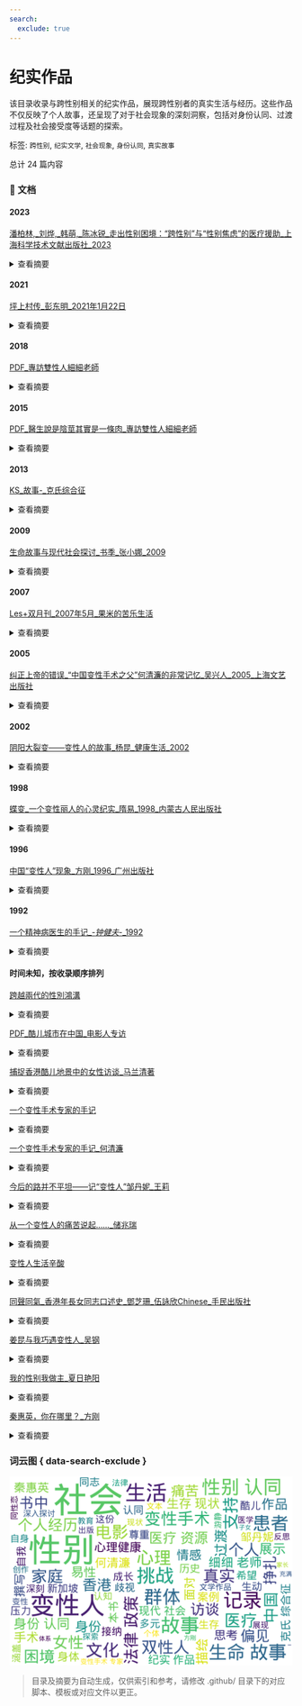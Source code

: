 ```yaml
---
search:
  exclude: true
---
```



# 纪实作品

该目录收录与跨性别相关的纪实作品，展现跨性别者的真实生活与经历。这些作品不仅反映了个人故事，还呈现了对于社会现象的深刻洞察，包括对身份认同、过渡过程及社会接受度等话题的探索。


标签: `跨性别`, `纪实文学`, `社会现象`, `身份认同`, `真实故事`


总计 24 篇内容



### 📄 文档


#### 2023



[潘柏林,_刘烨,_韩萌,_陈冰锐_走出性别困境：“跨性别”与“性别焦虑”的医疗援助_上海科学技术文献出版社_2023](潘柏林,_刘烨,_韩萌,_陈冰锐_走出性别困境：“跨性别”与“性别焦虑”的医疗援助_上海科学技术文献出版社_2023_page.md)<details><summary>查看摘要</summary>

这是一部由潘柏林等人撰写的综合性医疗著作，主要聚焦于跨性别者在面对性别焦虑时所需的医疗支持和服务。书中详细论述了跨性别者的心理、生理、生存现状和法律政策，强调了医疗支持对他们的重要性，并介绍了跨性别医疗的流程和所面临的挑战。特别是对跨性别青少年的青春期抑制治疗，作者指出其能够暂时缓解性别焦虑，并给予青少年必要的探索时间。书中还涉及了如何在家庭和社会环境中接纳跨性别者，以及家长需要如何理解和支持他们的孩子。这本书不仅为医务人员提供了专业知识，也为跨性别者及其家庭提供了必要的心理支持和理解。
</details>



#### 2021



[坪上村传_彭东明_2021年1月22日](坪上村传_彭东明_2021年1月22日_page.md)<details><summary>查看摘要</summary>

《坪上村传》是作家彭东明于2021年1月22日出版的长篇小说，该小说通过传记的方式描绘一个村庄的历史与现状，意在为本土文化的传承与发扬贡献力量。彭东明在书中记录了村庄中普通人如村支书老万、长贵及他的六个孩子等人的生活故事，体现了他们在现代转型社会中所承受的种种困境与挑战。通过真实生活的细腻描绘，作者不仅关照了历史，也反映了乡村教育扶贫的现状与困境，让读者感受到乡村教育对未来的重要性。小说在结构上包含了八个篇章，总字数达26万，字里行间透露着彭东明对农村教育以及农耕文明的深刻思考与细腻观察。该书还交织了诸多乡村故事与文化资源，展示出对当地历史及人文关怀的深刻理解。
</details>



#### 2018



[PDF_專訪雙性人細細老師](PDF_專訪雙性人細細老師_page.md)<details><summary>查看摘要</summary>

本文件为对双性人细细老师的专访，详细记录了她的成长经历、身份认同及面临的挑战。细细老师（本名陆月明）从小到大经历了多次医疗手术，因医生误判断其性别，导致她在儿童时期便被迫接受了一系列身体上的改造。在访谈中，她描述了自己出生时医生无法判断性别的情形，以及在接受手术过程中所经历的痛苦与挣扎。她指出，香港的医疗系统对双性人缺乏理解，常将其视为病理化的个体，强迫其选择性别，这使得双性人的人生充满困惑与痛苦。尽管经历重重困难，细细老师坚韧不拔，现任注册中医、注册社工及临床催眠治疗师，她还积极参与双性人支援组织的工作，帮助他人并呼吁社会对双性人群体的理解和接受。访谈中，她表达了希望双性人能得到尊重和基本人权的愿望，向社会传达双性人并非病态特殊。如细细老师所言：“与他人的目光与朋辈欺凌确是很难受，但我希望仍在暗处的双性人知道他们并不孤单。”
</details>



#### 2015



[PDF_醫生說是陰莖其實是一條肉_專訪雙性人細細老師](PDF_醫生說是陰莖其實是一條肉_專訪雙性人細細老師_page.md)<details><summary>查看摘要</summary>

该文件为《立场新闻》的一篇专访，采访对象为双性人细细老师，详细记录了她的生命故事与过渡经历。细细老师在访谈中分享了自己出生时的性别不确定性，以及如何被社会和医疗体系强迫接受手术，以符合传统的性别角色。她描述了自己在医治过程中遭遇的痛苦与困扰，并坦言自己身体的真实状况与身份认同的挣扎。在她的故事中，双性人在医疗、家庭及社会中面临的困难一一浮现。细细老师还指出，尽管她经历了许多手术，仍然发现自己体内有未发育的子宫，进一步揭示了社会对双性人群体的忽视与偏见。她的经历不仅反映了个人的困境，同时也触及了社会政策对双性人的歧视和缺乏认可。细细老师在访谈中强调了爱和接纳的重要性，并倡导社会应当对双性人及性别多样性有更深入的理解与尊重。
</details>



#### 2013



[KS_故事-_克氏综合征](KS_故事-_克氏综合征_page.md)<details><summary>查看摘要</summary>

本书《克氏综合征的故事》是一份关于克氏综合征（Klinefelter Syndrome，KS）患者及其家属的详尽信息指南。由Iain W McKinlay编纂的这本书为克氏综合征患者、家属、医疗工作者和公众提供了对该病症的基础知识、症状表现、影响、及医学干预的全面介绍。内容涵盖克氏综合征的遗传机制、临床表现、心理影响、医疗资源、患者故事、研究进展等，甚至包括对克氏综合征的社会认知和法律政策等方面的探讨。书中强调，克氏综合征患者并不孤单，号召公众关注与支持这一特殊群体。同时，书中还穿插着来自医学专家的观点与建议，以及志愿者们的努力与奉献。通过详细的讨论，读者可以了解到患者往往面临的生理和心理挑战，以及应对这些挑战的可能途径。更有助于克氏综合征患者及其家庭了解到如何在生活中寻找支持和信息的资源。
</details>



#### 2009



[生命故事与现代社会探讨_书季_张小娜_2009](生命故事与现代社会探讨_书季_张小娜_2009_page.md)<details><summary>查看摘要</summary>

这份文件是由张小娜撰写的，标题为《生命故事与现代社会探讨》，发表于2009年，属于文学作品和艺术创作范畴。文件内容涵盖了生命故事、个人经历以及与现代社会互动的思考，逐渐阐述了在现代社会中面临的多元性别挑战和生活体验。文章中引用了各种文化与思想，对跨性别及多元性别问题展开了深入探讨，涉及了个人感受与社会环境的碰撞，例如通过生活细节描绘了个体情感与社会认知之间的关系。记录了一些对话和故事片段，反映了在现代社会中生存的复杂性，充满了对生活哲理的思考和个人对多元性的承认。
</details>



#### 2007



[Les+双月刊_2007年5月_果米的苦乐生活](Les+双月刊_2007年5月_果米的苦乐生活_page.md)<details><summary>查看摘要</summary>

该文件为《Les+双月刊》2007年5月刊的PDF文档，主要探讨了与女性同性恋（拉拉）、跨性别及多元性别相关的生活、情感与社会活动。内容涵盖了多个主题，包括人物访谈、社会运动、文化活动和相关法律政策等，旨在记录女性同性恋者的生活状态与挑战。该期刊特定地介绍了参与《Les+》工作的成员果米的个人经历，包括她在杂志发放中面临的艰辛与快乐，努力提高女性同性恋者的可见性和团体凝聚力。文章提到从网络生成的拉拉社群如何逐渐发展成为一个支持与分享的空间，并强调了在社会压力下同性恋者所遭受的精神困扰与旁观者的恐同心理。通过访聊与个人叙述，体现了拉拉群体的多样性与他们对于社会认可与爱情的向往。
</details>



#### 2005



[纠正上帝的错误_“中国变性手术之父”何清濂的非常记忆_吴兴人_2005_上海文艺出版社](纠正上帝的错误_“中国变性手术之父”何清濂的非常记忆_吴兴人_2005_上海文艺出版社_page.md)<details><summary>查看摘要</summary>

该文件为《纠正上帝的错误：“中国变性手术之父”何清濂的非常记忆》，由吴兴人于2005年出版，隶属于上海文艺出版社。内容涉及了何清濂医生的个人经历和在变性手术领域的贡献，生动地记录了变性人群体在中国所面临的挑战与困境。书中以何清濂的视角，揭示了医疗界如何看待跨性别者的身体和身份，回顾了多年来的医患关系，以及他在推动相关医疗技术和法律政策方面所做的努力。作品还结合社会背景、个人故事和真实案例，向读者展示了跨性别者的生存现状和内心挣扎，是一部重要的文献和真实记录，值得关注和反思。
</details>



#### 2002



[阴阳大裂变——变性人的故事_杨昆_健康生活_2002](阴阳大裂变——变性人的故事_杨昆_健康生活_2002_page.md)<details><summary>查看摘要</summary>

《阴阳大裂变——变性人的故事》是杨昆在2002年撰写的一部纪实作品，探讨了变性人群体的生活经历与心理状态。文本通过真实的访谈和案例，展现了变性人在社会中面临的挑战与困境，包括身份认同、情感关系以及社会接纳度等方面的议题。作者通过生动的故事，揭示了变性人如何在传统观念与现代社会之间找到自己的位置，展现出他们在过渡过程中所经历的痛苦与成长。这部作品旨在提高社会对跨性别群体的理解与尊重，同时也是对相关法律政策不完善情况下，生命故事与医疗资源的真实记录。
</details>



#### 1998



[蝶变_一个变性丽人的心灵纪实_隋易_1998_内蒙古人民出版社](蝶变_一个变性丽人的心灵纪实_隋易_1998_内蒙古人民出版社_page.md)<details><summary>查看摘要</summary>

本文件为纪实作品《蝶变：一个变性丽人的心灵纪实》，由隋易撰写，出版于1998年，由内蒙古人民出版社出版。该书详细记录了一位跨性别女性的生命故事与心灵变化，描绘了她在性别认同过渡过程中的挣扎与成长。书中通过真实的生活记录，展示了跨性别者在家庭、社会以及自身内心深处所面临的挑战与困境，展现了强烈的个体性与情感深度。隋易通过如诗的语言生动地描绘了主人公的心路历程和对自我的探索，提供了对跨性别议题的深入思考与理解，尤其是女性身份的重构以及社会对这一身份的认知偏差。本书不仅是对个人经历的记录，也是对跨性别群体共同经历与生存现状的反思与呼吁。
</details>



#### 1996



[中国“变性人”现象_方刚_1996_广州出版社](中国“变性人”现象_方刚_1996_广州出版社_page.md)<details><summary>查看摘要</summary>

本文件是由方刚撰写，出版于1996年的《变性人现象》一书，主要探讨了中国的变性人群体及其社会处境。文中详细记录了跨性别者的生命故事和过渡经历，揭示了他们在社会、家庭及医疗体系中所面临的挑战与困境。方刚通过对个人案例的引用，展示了变性人如何寻求自我认同，以及在法律和医疗资源方面存在的不足。书中对变性人的社会认知进行了反思，强调社会对性别认同的理解和接受程度对跨性别者生存状况的重要影响。这本书不仅是对当时中国变性人现状的深刻记录，也为后续的学术研究和社会讨论提供了宝贵的第一手资料。
</details>



#### 1992



[一个精神病医生的手记_-_钟健夫_-_1992](一个精神病医生的手记_-_钟健夫_-_1992_page.md)<details><summary>查看摘要</summary>

《一个精神病医生的手记》是一本深入探讨精神疾病与性别身份的书籍，由精神病医生钟健夫所著。本书共分为九个章节，涵盖从医院案例到文化背景的多个方面，包括性别认同、性行为的多样性以及精神病患者的真实经历。书中提到了一些令人深思的议题，例如对女乒乓球员的性错位的分析，以及对自认为是女性的男性的描述。

该书详细介绍了患者在精神病院的生活，并对杀人犯罪案例进行探讨，揭示了心理健康与社会规范之间的复杂关系。通过这些故事，作者不仅讲述了患者的痛苦经历，还反映出社会对精神疾病和性别多样性的不理解与偏见，展示了这一领域的法律与道德困境。

书中的附录部分也提供了有关精神病学历史及相关研究的参考资料，使得这一素材对学者、研究者及公众都有很高的参考价值。
</details>



#### 时间未知，按收录顺序排列



[跨越兩代的性別鴻溝](跨越兩代的性別鴻溝_page.md)<details><summary>查看摘要</summary>

该文件名为《跨越兩代的性別鴻溝》，是一本针对跨性别者及其家庭关系的纪实性作品，深刻探讨了跨性别子女和父母之间的沟通障碍及情感认知。书中通过问卷调查的形式，记录了数十位跨性别子女及其家长的亲身经历与心路历程，内容涵盖他们对性别认同的思考、对过渡过程的应对及家庭关系的影响。文中不仅探讨了子女如何面对自身性别身份的挣扎，也呈现了父母对性别认同的理解与接受过程的挑战。书中多次提到跨性别子女希望能得到更多的理解与支持，同时也希望家长能够耐心倾听、信任和尊重他们的感受。记录中的一句话“期待踏上蛻变之路的同時，卻往往被父母的不理解和否定冲击得七零八落”，反映出许多跨性别者在获得自我认同过程中的困境与痛苦。总体而言，这本书旨在促进跨性别者与家长之间的相互理解和尊重，帮助社会更好地认识和关心跨性别人士的心理需求。
</details>




[PDF_酷儿城市在中国_电影人专访](PDF_酷儿城市在中国_电影人专访_page.md)<details><summary>查看摘要</summary>

该文件名为《酷儿城市在中国：电影人专访》，是关于中国电影人如何在酷儿文化中探索和表达自身身份的纪实作品。文中通过对多位电影人的深入访谈，揭示了他们在创作过程中的思想历程以及面对社会偏见时的挑战与坚持。作品中涉及了跨性别和酷儿群体在中国社会中的生存现状，讲述了这些电影人如何通过艺术来发声和影响社会对性别多样性的理解。

文中有诸如“我的电影不仅是个人的故事，更是整个群体的声音”的表述，展现了电影人在创作中体现的使命感。这部作品不仅描绘了各位电影人的创作经历，也反映了他们对性别认同与社会接受度之间矛盾的深刻思考。
</details>




[捕捉香港酷儿地景中的女性访谈_马兰清著](捕捉香港酷儿地景中的女性访谈_马兰清著_page.md)<details><summary>查看摘要</summary>

该文件是对香港女性电影创作者游静的访谈作品，主要探讨她的影片《好郁》的创作背景及影响。游静的《好郁》是第一部从女性主义视角出发，聚焦于香港女同性恋生活的叙事电影。在访谈中，游静分享了她的电影制作经历，包括她如何从英国教育体系中受到影响，如何发现自己的性取向，以及面对电影行业中存在的性别与性取向的偏见。她也谈及了在影片制作中面临的挑战，如审查制度对作品自由表达的压制，以及香港社会对同性恋议题的接受程度与变化。游静强调了电影不仅是个人创作，也是对社会环境的反思，展示了在一个空间狭小且充满矛盾的城市中，女性之间情感交流和身份认同的重要性。访谈清楚地描绘出游静如何通过自己的作品探索历史、文化和阶级关系，特别是在香港的社会脉络中展现LGBTQ群体的真实经历與生存状况。
</details>




[一个变性手术专家的手记](一个变性手术专家的手记_page.md)<details><summary>查看摘要</summary>

本文件为《一个变性手术专家的手记》，由著名变性手术专家何清旅撰写，详细描述了变性手术的医疗过程与社会反响。该文通过记录多位易性癖患者的真实故事，揭示了他们在性别认同上的痛苦经历与追求变性的决心。内容涉及易性癖的医学定义、手术实践的伦理考量，以及手术对患者生活的深远影响。其中，专家亲历的多个手术案例，体现了变性手术在中国的发展历程与挑战。文中还提及了患者们在求医过程中的心理挣扎，他们的信件暴露出社会对跨性别群体的偏见与误解，呼吁社会对于易性癖患者的理解与同情。
</details>




[一个变性手术专家的手记_何清濂](一个变性手术专家的手记_何清濂_page.md)<details><summary>查看摘要</summary>

这篇文档是何清濂作为变性手术专家的个人见证与感悟，记录了他在进行诸多变性手术后，与患者之间的感人故事和心理历程。文件中提及了易性癖与变性人的困扰，以及社会对他们的偏见和误解。何清濂详细描述了第一位接受手术的变性人秦惠荣的经历，并透过法律和医学的视角探讨了变性手术的复杂性和必要性。他提到许多易性癖患者从小便感到自己的内心与身体相悖，生活在极大的痛苦与绝望中，渴求被理解与接纳。文中不仅介绍了手术的医学过程，还叙述了患者在手术后的新生活，如秦惠荣告别之前的生活，重塑自己及融入社会的挑战。文件也提醒了众多患者在追求变性手术的同时，心理辅导和社会支持的重要性，以及如何在社会环境中找到自己的位置。
</details>




[今后的路并不平坦——记“变性人”邹丹妮_王莉](今后的路并不平坦——记“变性人”邹丹妮_王莉_page.md)<details><summary>查看摘要</summary>

本文件《今后的路并不平坦——记“变性人”邹丹妮》由王莉撰写，主要讲述了跨性别者邹丹妮的个人经历和她在社会中所面临的挑战与困境。文本描绘了邹丹妮的生命故事，从她的性别认同的觉醒，到在社会、家庭和医疗体系中所经历的多重压力。作者通过生动的叙述展示了邹丹妮如何勇敢面对歧视与偏见，同时也反映了她对未来的期待与不安。文章中的一些句子深入人心，如邹丹妮表达了对自身身份的渴望与挣扎，以及在转型道路上遇到的种种阻碍。这不仅是一个个体的故事，也是对整个跨性别群体生存现状的真实记录。
</details>




[从一个变性人的痛苦说起……_储兆瑞](从一个变性人的痛苦说起……_储兆瑞_page.md)<details><summary>查看摘要</summary>

这篇纪实作品由储兆瑞撰写，深入探讨了作为变性人所经历的种种痛苦与挑战。文中以第一人称视角，生动描绘了作者的生命故事，包括自我认同的挣扎、社会偏见的冲击及在变性过程中面临的种种困难。作者详细回忆了过渡过程中的心路历程，特别是面对社会与家庭的反应、心理上的孤独与挣扎，以及对于身体和身份的自我认同。作品还充满了对人性和情感的反思，展现了变性人面临的心理困境与生存斗争。通过个人经历，作者希望引发社会对跨性别群体的理解与关注，并呼吁更多人能够对这群体给予支持与尊重。
</details>




[变性人生活辛酸](变性人生活辛酸_page.md)<details><summary>查看摘要</summary>

这份名为《变性人生活辛酸》的文档深入探讨了跨性别个体的生活经历与艰辛。文中呈现了一段惊险的历程，主人公经历了法律困境、家庭挑战与社会偏见。文中提及，主角在经历困难后与其心爱的小猫“萨里”结成伴侣，并进行了象征性的婚礼，反映出其在面对社会压力与个人身份认同的复杂感受。此文档中，作者通过讲述具体的故事和人物来揭示变性人在现代社会中的艰辛境遇，包括相关的法律和社交障碍，强调了变性人群体所面对的就业歧视和社会排斥现象。整体上，这份文档不仅提供了生动的个案研究，同时也为理解跨性别者的生活现状提供了重要的视角。
</details>




[同聲同氣_香港年長女同志口述史_鄧芝珊_伍詠欣Chinese_手民出版社](同聲同氣_香港年長女同志口述史_鄧芝珊_伍詠欣Chinese_手民出版社_page.md)<details><summary>查看摘要</summary>

《同聲同氣：香港年長女同志口述史》是一本记录了多位香港年长女同志生活和过渡经历的纪实作品。书中通过阿安和阿宝等人的生命故事，展示了她们从青春到老年的爱情与孤独、奋斗与牺牲，讨论了跨性别与女性主义在香港社会中的地位与挑战。作品中阿安出生于1958年，成长于文化氛围浓厚的香港，经历了许多与性同恋相关的社会禁忌与个人情感的纠葛，以及在传统家庭中的挣扎。她的故事为我们呈现了女同志在历史变迁中的记忆及身份认同的问题。而阿宝作为一位跨越不同年代与社会环境的女性，通过她与其他女性的恋爱经历，探讨了爱情与社会对女性及其性向的期待和压力。书中不仅展示了个人的成长与情感，还有港英政府对同性恋的法律政策的变化及其对群体生存状况的影响。
</details>




[姜昆与我巧遇变性人_吴钢](姜昆与我巧遇变性人_吴钢_page.md)<details><summary>查看摘要</summary>

这份文件名为《姜昆与我巧遇变性人_吴钢》，内容为一篇纪实作品，结合了个人经历与新加坡特殊的社会文化现象。作者通过与一位变性人小蓝的偶然相遇，深入探讨了新加坡华人社会中的性别认同与文化冲突。文本描绘了新加坡的多元文化环境，特别是涉及华人的生活方式。文章中提到的小蓝表明了转变过程中的身体与心理变化，以及在社会中作为“人妖”所面临的现状，既有对外界的适应与反抗，也涉及到对自身身份认同的追寻。作者在描述中融合了新加坡的社会政策、经济现象及个体生命故事，带读者了解了在异国其境中，华人如何创造出一片生存的天地。文中提到的“小蓝的当铺”，映射出社会底层人们的生存状态，同时对新加坡的景观及人际关系具有无可替代的观察与思考。
</details>




[我的性别我做主_夏日艳阳](我的性别我做主_夏日艳阳_page.md)<details><summary>查看摘要</summary>

这份文件是一篇关于变性人的个人经历与身份认同的纪实作品，讲述了刘晓晶的成长故事及其变性手术的经历。刘晓晶从小就感受到性别认同的冲突，她在家人支持下勇敢追求自己的真实身份。在接受了变性手术后，刘晓晶从一个生理上的男性成功转变为女性，她的身体和心理都经历了深刻的蜕变。文件中不仅展示了她在手术过程中的痛苦经历，还提到她参与的变性人美丽大赛以及所获奖项，说明了她在社会中的转变与接受度。文本还探讨了社会对变性人与人妖、同性恋、异装癖等的不同理解，试图厘清各者之间的区别。整份文件不仅反映个人的生存现状，也引发对跨性别群体在社会中地位的思考。
</details>




[秦惠英，你在哪里？_方刚](秦惠英，你在哪里？_方刚_page.md)<details><summary>查看摘要</summary>

《秦惠英，你在哪里？》是一篇以纪实方式记录中国首位变性人秦惠英的生平与过渡经历的文档。文件详细叙述了秦惠英的求学经历、对自己性别认同的探索、以及在进行变性手术后的生活挑战。文本指出，秦惠英自小在一个农民家庭长大，并在复旦大学完成学业，期间逐渐觉醒对性别认同的渴望。她经历了重大的心理挣扎和社会压力，同时也勇敢地决定向社会公布自己的身份，成为变性人的代表之一。

文件中提到，秦惠英在变性手术前后面临家庭、社会和职场的多重压力，而她的自我曝光不仅是个人的选择，也是希望能为更多易性癖者带来社会的理解与支持。秦惠英的真实经历反映了当时中国社会对变性人和易性癖者的偏见与歧视，记录了她在追求身份认同和社会接纳过程中的艰辛与坚韧。
</details>




### 词云图 { data-search-exclude }

![./文学作品和艺术创作/纪实作品摘要词云图](abstracts_wordcloud.png)


> 目录及摘要为自动生成，仅供索引和参考，请修改 .github/ 目录下的对应脚本、模板或对应文件以更正。
